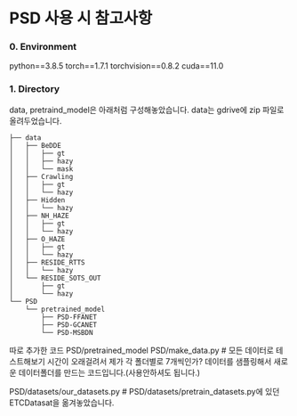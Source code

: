 # PSD 사용 시 참고사항

### 0. Environment
python==3.8.5
torch==1.7.1
torchvision==0.8.2
cuda==11.0

### 1. Directory
data, pretraind_model은 아래처럼 구성해놓았습니다.
data는 gdrive에 zip 파일로 올려두었습니다.
```
├── data
│   ├── BeDDE
│   │   ├── gt
│   │   ├── hazy
│   │   └── mask
│   ├── Crawling
│   │   ├── gt
│   │   └── hazy
│   ├── Hidden
│   │   └── hazy
│   ├── NH_HAZE
│   │   ├── gt
│   │   └── hazy
│   ├── O_HAZE
│   │   ├── gt
│   │   └── hazy
│   ├── RESIDE_RTTS
│   │   └── hazy
│   └── RESIDE_SOTS_OUT
│       ├── gt
│       └── hazy
└── PSD
    └── pretrained_model
        ├── PSD-FFANET
        ├── PSD-GCANET
        └── PSD-MSBDN
``` 

따로 추가한 코드
PSD/pretrained_model
PSD/make_data.py # 모든 데이터로 테스트해보기 시간이 오래걸려서 제가 각 폴더별로 7개씩인가? 데이터를 샘플링해서 새로운 데이터폴더를 만드는 코드입니다.(사용안하셔도 됩니다.)

PSD/datasets/our_datasets.py # PSD/datasets/pretrain_datasets.py에 있던 ETCDatasat을 옮겨놓았습니다.

